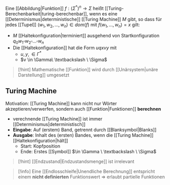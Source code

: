 Eine [[Abbildung|Funktion]] $f: (\Sigma^{*})^{n} \longrightarrow \Sigma$ heißt [[Turing-Berechenbarkeit|turing-berechenbar]], wenn es eine [[Determinismus|deterministische]] [[Turing Machine]] $M$ gibt, so dass für jedes [[Tupel]] $(w_{1}, w_{2}, ..., w_{n}) \in dom(f)$ mit $f(w_{1}, ...,w_{n}) = x$ gilt:
- $M$ [[Haltekonfiguration|terminiert]] ausgehend von Startkonfiguration $q_{0}w_{1}\square w_{2} \square ... \square w_{n}$
- Die [[Haltekonfiguration]] hat die Form $uqxvy$ mit
	- $u, y, \in \Gamma^{*}$
	- $v \in \Gamma\ \textbackslash \ \Sigma$ 

> [!hint] Mathematische [[Funktion]] wird durch [[Unärsystem|unäre Darstellung]] umgesetzt

## Turing Machine

Motivation: [[Turing Machine]] kann nicht nur Wörter akzeptieren/verwerfen, sondern auch [[Funktion|Funktionen]] **berechnen**

- verechnende [[Turing Machine]] ist immer [[Determinismus|deterministisch]]
- **Eingabe**: Auf (erstem) Band, getrennt durch [[Blanksymbol|Blanks]]
- **Ausgabe**: Inhalt des (ersten) Bandes, wenn die [[Turing Machine]] [[Haltekonfiguration|hält]]
	- Start: Kopfposition
	- Ende: Erstes [[Symbol]] $\in \Gamma \ \textbackslash \ \Sigma$ 

> [!hint] [[Endzustand|Endzustandsmenge]] ist irrelevant

> [!info] Eine [[Endlosschleife|Unendliche Berechnung]] entspricht einem **nicht definierten** Funktionswert => erlaubt partielle Funktionen

